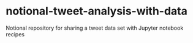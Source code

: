 # notional-tweet-analysis-with-data
Notional repository for sharing a tweet data set with Jupyter notebook recipes

